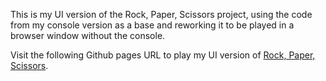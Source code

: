 This is my UI version of the Rock, Paper, Scissors project, using the code from my console version
as a base and reworking it to be played in a browser window without the console.

Visit the following Github pages URL to play my UI version of <a href="">Rock, Paper, Scissors</a>.
